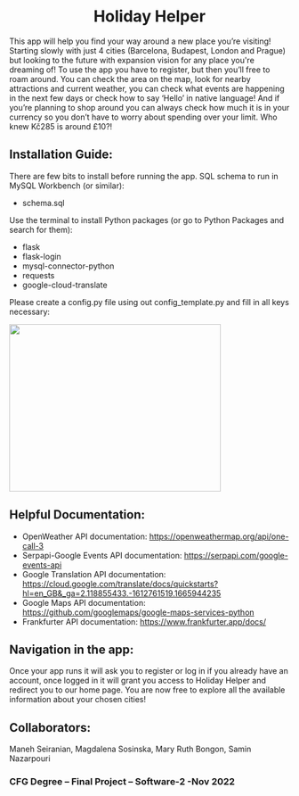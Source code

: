 <h1 align="center">
Holiday Helper
</h1>

This app will help you find your way around a new place you’re visiting! Starting slowly with just 4 cities (Barcelona, Budapest, London and Prague) but looking to the future with expansion vision for any place you're dreaming of!
To use the app you have to register, but then you’ll free to roam around. You can check the area on the map, look for nearby attractions and current weather, you can check what events are happening in the next few days or check how to say ‘Hello’ in native language! And if you’re planning to shop around you can always check how much it is in your currency so you don’t have to worry about spending over your limit. Who knew Kč285 is around £10?!

<h2> Installation Guide: </h2>
There are few bits to install before running the app. 
SQL schema to run in MySQL Workbench (or similar):

- schema.sql

Use the terminal to install Python packages (or go to Python Packages and search for them):

- flask
- flask-login
- mysql-connector-python
- requests
- google-cloud-translate

Please create a config.py file using out config_template.py and fill in all keys necessary:

<img src=https://user-images.githubusercontent.com/109172518/199698623-6af66397-371a-4a34-9bea-8a0df0a2f49f.png width="380" height="300" />


<h2> Helpful Documentation: </h2>

- OpenWeather API documentation: https://openweathermap.org/api/one-call-3
- Serpapi-Google Events API documentation: https://serpapi.com/google-events-api
- Google Translation API documentation: https://cloud.google.com/translate/docs/quickstarts?hl=en_GB&_ga=2.118855433.-1612761519.1665944235
- Google Maps API documentation: https://github.com/googlemaps/google-maps-services-python
- Frankfurter API documentation: https://www.frankfurter.app/docs/

<h2> Navigation in the app: </h2>
Once your app runs it will ask you to register or log in if you already have an account, once logged in it will grant you access to Holiday Helper and redirect you to our home page. You are now free to explore all the available information about your chosen cities!

<h2> Collaborators: </h2>
Maneh Seiranian, Magdalena Sosinska, Mary Ruth Bongon, Samin Nazarpouri

<h3> CFG Degree – Final Project – Software-2 -Nov 2022 </h3>
